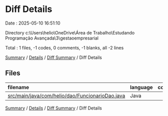 # Diff Details

Date : 2025-05-10 16:51:10

Directory c:\\Users\\helio\\OneDrive\\Área de Trabalho\\Estudando Programação Avançada\\3\\gestaoempresarial

Total : 1 files,  -1 codes, 0 comments, -1 blanks, all -2 lines

[Summary](results.md) / [Details](details.md) / [Diff Summary](diff.md) / Diff Details

## Files
| filename | language | code | comment | blank | total |
| :--- | :--- | ---: | ---: | ---: | ---: |
| [src/main/java/com/helio/dao/FuncionarioDao.java](/src/main/java/com/helio/dao/FuncionarioDao.java) | Java | -1 | 0 | -1 | -2 |

[Summary](results.md) / [Details](details.md) / [Diff Summary](diff.md) / Diff Details